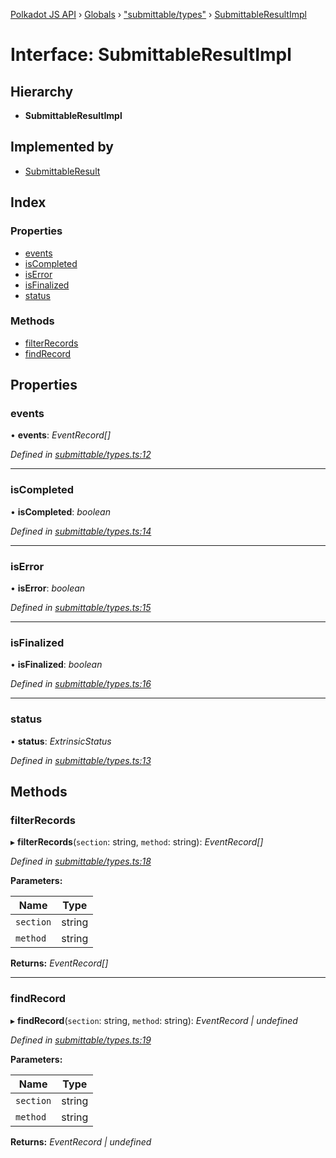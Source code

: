 [Polkadot JS API](../README.md) › [Globals](../globals.md) › ["submittable/types"](../modules/_submittable_types_.md) › [SubmittableResultImpl](_submittable_types_.submittableresultimpl.md)

# Interface: SubmittableResultImpl

## Hierarchy

* **SubmittableResultImpl**

## Implemented by

* [SubmittableResult](../classes/_submittable_result_.submittableresult.md)

## Index

### Properties

* [events](_submittable_types_.submittableresultimpl.md#events)
* [isCompleted](_submittable_types_.submittableresultimpl.md#iscompleted)
* [isError](_submittable_types_.submittableresultimpl.md#iserror)
* [isFinalized](_submittable_types_.submittableresultimpl.md#isfinalized)
* [status](_submittable_types_.submittableresultimpl.md#status)

### Methods

* [filterRecords](_submittable_types_.submittableresultimpl.md#filterrecords)
* [findRecord](_submittable_types_.submittableresultimpl.md#findrecord)

## Properties

###  events

• **events**: *EventRecord[]*

*Defined in [submittable/types.ts:12](https://github.com/polkadot-js/api/blob/ed4af1d04b/packages/api/src/submittable/types.ts#L12)*

___

###  isCompleted

• **isCompleted**: *boolean*

*Defined in [submittable/types.ts:14](https://github.com/polkadot-js/api/blob/ed4af1d04b/packages/api/src/submittable/types.ts#L14)*

___

###  isError

• **isError**: *boolean*

*Defined in [submittable/types.ts:15](https://github.com/polkadot-js/api/blob/ed4af1d04b/packages/api/src/submittable/types.ts#L15)*

___

###  isFinalized

• **isFinalized**: *boolean*

*Defined in [submittable/types.ts:16](https://github.com/polkadot-js/api/blob/ed4af1d04b/packages/api/src/submittable/types.ts#L16)*

___

###  status

• **status**: *ExtrinsicStatus*

*Defined in [submittable/types.ts:13](https://github.com/polkadot-js/api/blob/ed4af1d04b/packages/api/src/submittable/types.ts#L13)*

## Methods

###  filterRecords

▸ **filterRecords**(`section`: string, `method`: string): *EventRecord[]*

*Defined in [submittable/types.ts:18](https://github.com/polkadot-js/api/blob/ed4af1d04b/packages/api/src/submittable/types.ts#L18)*

**Parameters:**

Name | Type |
------ | ------ |
`section` | string |
`method` | string |

**Returns:** *EventRecord[]*

___

###  findRecord

▸ **findRecord**(`section`: string, `method`: string): *EventRecord | undefined*

*Defined in [submittable/types.ts:19](https://github.com/polkadot-js/api/blob/ed4af1d04b/packages/api/src/submittable/types.ts#L19)*

**Parameters:**

Name | Type |
------ | ------ |
`section` | string |
`method` | string |

**Returns:** *EventRecord | undefined*
